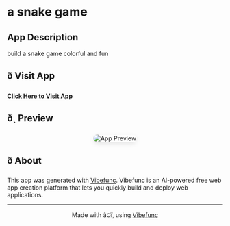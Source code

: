 # a snake game

## App Description

build a snake game colorful and fun

## ð Visit App

**[Click Here to Visit App](https://a-snake-game.vibefunc.com)**

## ð¸ Preview

<div align="center">
  <img src="https://raw.githubusercontent.com/lilidan/a-snake-game/main/app-preview.png" alt="App Preview" style="border-radius: 8px; box-shadow: 0 4px 12px rgba(0,0,0,0.1);" />
</div>

## ð About

This app was generated with [Vibefunc](https://vibefunc.com). Vibefunc is an AI-powered free web app creation platform that lets you quickly build and deploy web applications.

---

<div align="center">
  <p>Made with â¤ï¸ using <a href="https://vibefunc.com">Vibefunc</a></p>
</div>
